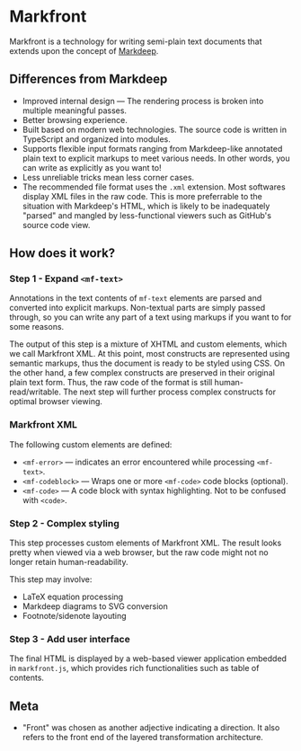 # Markfront

Markfront is a technology for writing semi-plain text documents that extends upon the concept of [Markdeep](http://casual-effects.com/markdeep/).

## Differences from Markdeep

- Improved internal design — The rendering process is broken into multiple meaningful passes.
- Better browsing experience.
- Built based on modern web technologies. The source code is written in TypeScript and organized into modules.
- Supports flexible input formats ranging from Markdeep-like annotated plain text to explicit markups to meet various needs. In other words, you can write as explicitly as you want to!
- Less unreliable tricks mean less corner cases.
- The recommended file format uses the `.xml` extension. Most softwares display XML files in the raw code. This is more preferrable to the situation with Markdeep's HTML, which is likely to be inadequately "parsed" and mangled by less-functional viewers such as GitHub's source code view.

## How does it work?

### Step 1 - Expand `<mf-text>`

Annotations in the text contents of `mf-text` elements are parsed and converted into explicit markups. Non-textual parts are simply passed through, so you can write any part of a text using markups if you want to for some reasons.

The output of this step is a mixture of XHTML and custom elements, which we call Markfront XML. At this point, most constructs are represented using semantic markups, thus the document is ready to be styled using CSS. On the other hand, a few complex constructs are preserved in their original plain text form. Thus, the raw code of the format is still human-read/writable. The next step will further process complex constructs for optimal browser viewing.

### Markfront XML

The following custom elements are defined:

- `<mf-error>` — indicates an error encountered while processing `<mf-text>`.
- `<mf-codeblock>` — Wraps one or more `<mf-code>` code blocks (optional).
- `<mf-code>` — A code block with syntax highlighting. Not to be confused with `<code>`.

### Step 2 - Complex styling

This step processes custom elements of Markfront XML. The result looks pretty when viewed via a web browser, but the raw code might not no longer retain human-readability.

This step may involve:

- LaTeX equation processing
- Markdeep diagrams to SVG conversion
- Footnote/sidenote layouting

### Step 3 - Add user interface

The final HTML is displayed by a web-based viewer application embedded in `markfront.js`, which provides rich functionalities such as table of contents.

## Meta

- "Front" was chosen as another adjective indicating a direction. It also refers to the front end of the layered transformation architecture.
